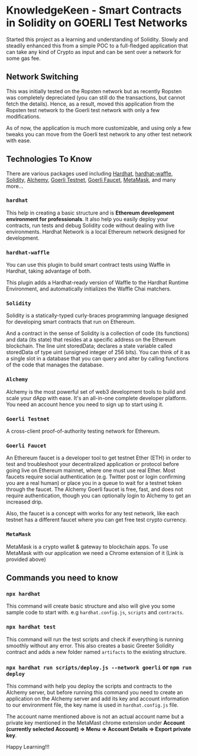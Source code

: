# KnowledgeKeen - Smart Contracts in Solidity on GOERLI Test Networks

Started this project as a learning and understanding of Solidity. Slowly and steadily enhanced this from a simple POC to a full-fledged application that can take any kind of Crypto as input and can be sent over a network for some gas fee.

## Network Switching

This was initially tested on the Ropsten network but as recently Ropsten was completely depreciated (you can still do the transactions, but cannot fetch the details). Hence, as a result, moved this application from the Ropsten test network to the Goerli test network with only a few modifications.

As of now, the application is much more customizable, and using only a few tweaks you can move from the Goerli test network to any other test network with ease.

## Technologies To Know

There are various packages used including [Hardhat](https://hardhat.org), [hardhat-waffle](https://hardhat.org/hardhat-runner/plugins/nomiclabs-hardhat-waffle#hardhat-waffle), [Solidity](https://soliditylang.org), [Alchemy](https://www.alchemy.com/), [Goerli Testnet](https://goerli.net), [Goerli Faucet](https://goerlifaucet.com), [MetaMask](https://chrome.google.com/webstore/detail/metamask/nkbihfbeogaeaoehlefnkodbefgpgknn?hl=en), and many more...

### `hardhat`

This help in creating a basic structure and is **Ethereum development environment for professionals**. It also help you easily deploy your contracts, run tests and debug Solidity code without dealing with live environments. Hardhat Network is a local Ethereum network designed for development.

### `hardhat-waffle`

You can use this plugin to build smart contract tests using Waffle in Hardhat, taking advantage of both.

This plugin adds a Hardhat-ready version of Waffle to the Hardhat Runtime Environment, and automatically initializes the Waffle Chai matchers.

### `Solidity`

Solidity is a statically-typed curly-braces programming language designed for developing smart contracts that run on Ethereum.

And a contract in the sense of Solidity is a collection of code (its functions) and data (its state) that resides at a specific address on the Ethereum blockchain. The line uint storedData; declares a state variable called storedData of type uint (unsigned integer of 256 bits). You can think of it as a single slot in a database that you can query and alter by calling functions of the code that manages the database.

### `Alchemy`

Alchemy is the most powerful set of web3 development tools to build and scale your dApp with ease. It's an all-in-one complete developer platform. You need an account hence you need to sign up to start using it.

### `Goerli Testnet`

A cross-client proof-of-authority testing network for Ethereum.

### `Goerli Faucet`

An Ethereum faucet is a developer tool to get testnet Ether (ETH) in order to test and troubleshoot your decentralized application or protocol before going live on Ethereum mainnet, where one must use real Ether. Most faucets require social authentication (e.g. Twitter post or login confirming you are a real human) or place you in a queue to wait for a testnet token through the faucet. The Alchemy Goerli faucet is free, fast, and does not require authentication, though you can optionally login to Alchemy to get an increased drip.

Also, the faucet is a concept with works for any test network, like each testnet has a different faucet where you can get free test crypto currency.

### `MetaMask`

MetaMask is a crypto wallet & gateway to blockchain apps. To use MetaMask with our application we need a Chrome extension of it (Link is provided above)

## Commands you need to know

### `npx hardhat`

This command will create basic structure and also will give you some sample code to start with. e.g `hardhat.config.js`, `scripts` and `contracts`.

### `npx hardhat test`

This command will run the test scripts and check if everything is running smoothly without any error. This also creates a basic Greeter Solidity contract and adds a new folder named `artifacts` to the existing structure.

### `npx hardhat run scripts/deploy.js --network goerli` or `npm run deploy`

This command with help you deploy the scripts and contracts to the Alchemy server, but before running this command you need to create an application on the Alchemy server and add its key and account information to our environment file, the key name is used in `hardhat.config.js` file.

The account name mentioned above is not an actual account name but a private key mentioned in the MetaMast chrome extension under **Account (currently selected Account) => Menu => Account Details => Export private key**.

Happy Learning!!!
